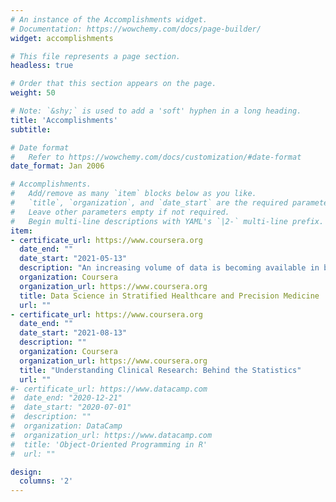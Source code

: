 ```yaml
---
# An instance of the Accomplishments widget.
# Documentation: https://wowchemy.com/docs/page-builder/
widget: accomplishments

# This file represents a page section.
headless: true

# Order that this section appears on the page.
weight: 50

# Note: `&shy;` is used to add a 'soft' hyphen in a long heading.
title: 'Accomplishments'
subtitle:

# Date format
#   Refer to https://wowchemy.com/docs/customization/#date-format
date_format: Jan 2006

# Accomplishments.
#   Add/remove as many `item` blocks below as you like.
#   `title`, `organization`, and `date_start` are the required parameters.
#   Leave other parameters empty if not required.
#   Begin multi-line descriptions with YAML's `|2-` multi-line prefix.
item:
- certificate_url: https://www.coursera.org
  date_end: ""
  date_start: "2021-05-13"
  description: "An increasing volume of data is becoming available in biomedicine and healthcare, from genomic data, to electronic patient records and data collected by wearable devices. Recent advances in data science are transforming the life sciences, leading to precision medicine and stratified healthcare.  In this course, you will learn about some of the different types of data and computational methods involved in stratified healthcare and precision medicine.  You will have a hands-on experience of working with such data.  And you will learn from leaders in the field about successful case studies.  Topics include: (i) Sequence Processing, (ii) Image Analysis, (iii) Network Modelling, (iv) Probabilistic Modelling, (v) Machine Learning, (vi) Natural Language Processing, (vii) Process Modelling and (viii) Graph Data."
  organization: Coursera
  organization_url: https://www.coursera.org
  title: Data Science in Stratified Healthcare and Precision Medicine
  url: ""
- certificate_url: https://www.coursera.org
  date_end: ""
  date_start: "2021-08-13"
  description: ""
  organization: Coursera
  organization_url: https://www.coursera.org
  title: "Understanding Clinical Research: Behind the Statistics"
  url: ""
#- certificate_url: https://www.datacamp.com
#  date_end: "2020-12-21"
#  date_start: "2020-07-01"
#  description: ""
#  organization: DataCamp
#  organization_url: https://www.datacamp.com
#  title: 'Object-Oriented Programming in R'
#  url: ""

design:
  columns: '2' 
---
```

